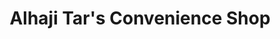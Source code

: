 ---
title: "Alhaji Tar's Convenience Shop"
url: /buedu/alhaji-tars-convenience-shop/
shop: convenience
---